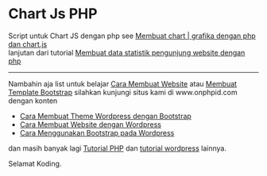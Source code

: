 # Chart Js PHP
Script untuk Chart JS dengan php see <a href="http://onphpid.com/membuat-chart-grafika-dengan-php-dan-chart-js.html">Membuat chart | grafika dengan php dan chart.js</a>
<br>
lanjutan dari tutorial <a href="http://onphpid.com/membuat-data-statistik-pengunjung-website-dengan-php.html">Membuat data statistik pengunjung website dengan php</a>

<hr/>
Nambahin aja list untuk belajar <a href="https://www.onphpid.com" alt="cara membuat website" target="_blank" rel="dofollow">Cara Membuat Website</a> atau <a href="https://www.onphpid.com" alt="membuat template bootstrap" target="_blank" rel="dofollow">Membuat Template Bootstrap</a> silahkan kunjungi situs kami di www.onphpid.com
dengan konten 
<ul>
<li><a href="https://www.onphpid.com/cara-membuat-theme-wordpress-dengan-bootstrap.html" alt="membuat theme wordpress" target="_blank" rel="dofollow">Cara Membuat Theme Wordpress dengan Bootstrap</a></li>
<li><a href="https://www.onphpid.com/cara-membuat-website-dengan-wordpress.html" alt="cara membuat website">Cara Membuat Website dengan Wordpress</a></li>
<li><a href="https://www.onphpid.com/cara-menggunakan-bootstrap-pada-wordpress.html" alt="cara menggunakan bootstrap" target="_blank" rel="dofollow">Cara Menggunakan Bootstrap pada Wordpress</a></li>
</ul>
dan masih banyak lagi <a href="https://www.onphpid.com/" alt="tutorial php" target="_blank" rel="dofollow">Tutorial PHP</a> dan <a href="https://www.onphpid.com/" alt="tutorial wordpress" target="_blank" rel="dofollow">tutorial wordpress</a> lainnya.

Selamat Koding.
